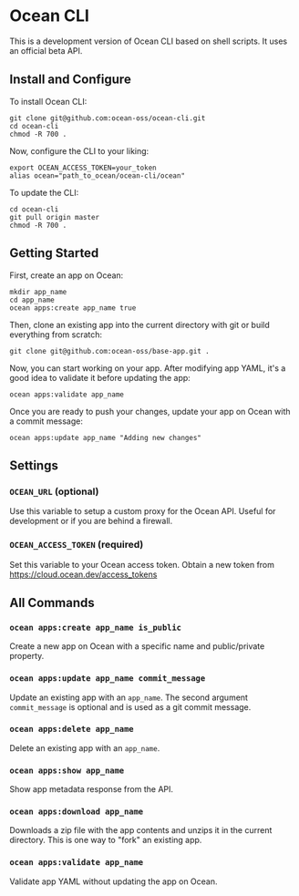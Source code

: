 # Ocean CLI

This is a development version of Ocean CLI based on shell scripts. It uses an official beta API.

## Install and Configure

To install Ocean CLI:

```shell
git clone git@github.com:ocean-oss/ocean-cli.git
cd ocean-cli
chmod -R 700 .
```

Now, configure the CLI to your liking:

```shell
export OCEAN_ACCESS_TOKEN=your_token
alias ocean="path_to_ocean/ocean-cli/ocean"
```

To update the CLI:

```shell
cd ocean-cli
git pull origin master
chmod -R 700 .
```

## Getting Started

First, create an app on Ocean:

```shell
mkdir app_name
cd app_name
ocean apps:create app_name true
```

Then, clone an existing app into the current directory with git or build everything from scratch:

```shell
git clone git@github.com:ocean-oss/base-app.git .
```

Now, you can start working on your app. After modifying app YAML, it's a good idea to validate it before updating the app:

```shell
ocean apps:validate app_name
```

Once you are ready to push your changes, update your app on Ocean with a commit message:

```shell
ocean apps:update app_name "Adding new changes"
```

## Settings

### `OCEAN_URL` (optional)

Use this variable to setup a custom proxy for the Ocean API. Useful for development or if you are behind a firewall.

### `OCEAN_ACCESS_TOKEN` (required)

Set this variable to your Ocean access token. Obtain a new token from https://cloud.ocean.dev/access_tokens

## All Commands

### `ocean apps:create app_name is_public`

Create a new app on Ocean with a specific name and public/private property.

### `ocean apps:update app_name commit_message`

Update an existing app with an `app_name`. The second argument `commit_message` is optional and is used as a git commit message.

### `ocean apps:delete app_name`

Delete an existing app with an `app_name`.

### `ocean apps:show app_name`

Show app metadata response from the API.

### `ocean apps:download app_name`

Downloads a zip file with the app contents and unzips it in the current directory. This is one way to "fork" an existing app.

### `ocean apps:validate app_name`

Validate app YAML without updating the app on Ocean.
